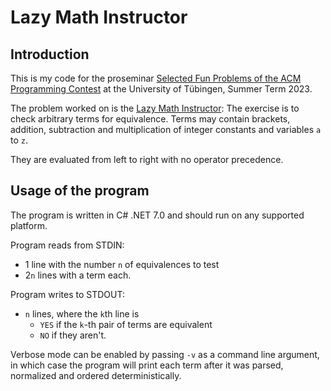 # Lazy Math Instructor

## Introduction
This is my code for the proseminar [Selected Fun Problems of the ACM Programming Contest](https://db.cs.uni-tuebingen.de/teaching/ss23/acm-programming-contest-proseminar/) at the University of Tübingen, Summer Term 2023.

The problem worked on is the [Lazy Math Instructor](./Lazy-Math-Instructor.pdf): The exercise is to check arbitrary terms for equivalence.
Terms may contain brackets, addition, subtraction and multiplication of integer constants and variables `a` to `z`.

They are evaluated from left to right with no operator precedence.

## Usage of the program

The program is written in C# .NET 7.0 and should run on any supported platform.

Program reads from STDIN:
- 1 line with the number `n` of equivalences to test
- 2`n` lines with a term each.

Program writes to STDOUT:
- `n` lines, where the `k`th line is
  - `YES` if the `k`-th pair of terms are equivalent
  - `NO` if they aren't.

Verbose mode can be enabled by passing `-v` as a command line argument, in which case the program will print each term after it was parsed, normalized and ordered deterministically.